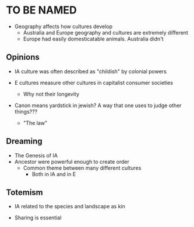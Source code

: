# TO BE NAMED
- Geography affects how cultures develop
	- Australia and Europe geography and cultures are extremely different
	- Europe had easily domesticatable animals. Australia didn't
## Opinions
- IA culture was often described as "childish" by colonial powers
- E cultures measure other cultures in capitalist consumer societies
	- Why not their longevity

- Canon means yardstick in jewish? A way that one uses to judge other things???
	- "The law"
## Dreaming
- The Genesis of IA
- Ancestor were powerful enough to create order
	- Common theme between many different cultures
		- Both in IA and in E
## Totemism
- IA related to the species and landscape as kin

- Sharing is essential